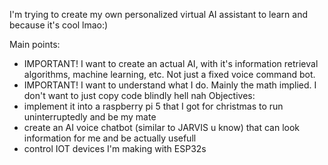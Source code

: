 I'm trying to create my own personalized virtual AI assistant to learn and because it's cool lmao:)

Main points:
- IMPORTANT! I want to create an actual AI, with it's information retrieval algorithms, machine learning, etc. Not just a fixed voice command bot.
- IMPORTANT! I want to understand what I do. Mainly the math implied. I don't want to just copy code blindly hell nah
Objectives:
- implement it into a raspberry pi 5 that I got for christmas to run uninterruptedly and be my mate
- create an AI voice chatbot (similar to JARVIS u know) that can look information for me and be actually usefull
- control IOT devices I'm making with ESP32s
